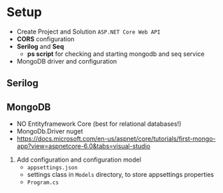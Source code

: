 # Setup
- Create Project and Solution `ASP.NET Core Web API`
- **CORS** configuration
- **Serilog** and **Seq**
  - **ps script** for checking and starting mongodb and seq service
- MongoDB driver and configuration

## Serilog

##  MongoDB
- NO Entityframework Core (best for relational databases!)
- MongoDb.Driver nuget
- https://docs.microsoft.com/en-us/aspnet/core/tutorials/first-mongo-app?view=aspnetcore-6.0&tabs=visual-studio

1. Add configuration and configuration model
	- `appsettings.json`
	- settings class in `Models` directory, to store appsettings properties
	- `Program.cs` 

